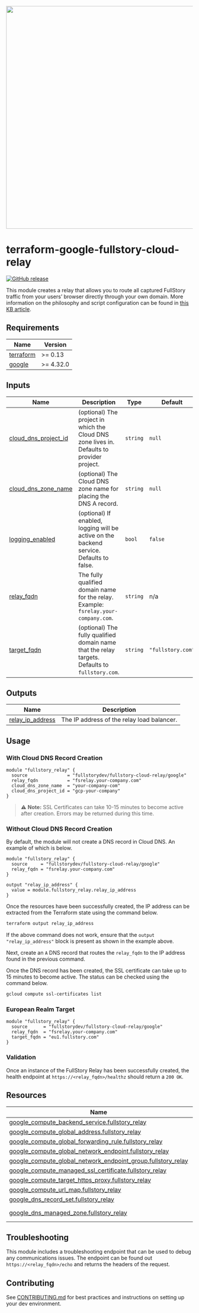 <a href="https://fullstory.com"><img src="https://d36ubspakw5kl4.cloudfront.net/fullstory.png" width="600"></a>

# terraform-google-fullstory-cloud-relay

[![GitHub release](https://img.shields.io/github/release/fullstorydev/terraform-google-fullstory-cloud-relay.svg)](https://github.com/fullstorydev/terraform-google-fullstory-cloud-relay/releases/)


This module creates a relay that allows you to route all captured FullStory traffic
from your users’ browser directly through your own domain. More information on the philosophy and 
script configuration can be found in [this KB article](https://help.fullstory.com/hc/en-us/articles/360046112593-How-to-send-captured-traffic-to-your-First-Party-Domain-using-FullStory-Relay).

<!-- BEGIN_TF_DOCS -->
## Requirements

| Name | Version |
|------|---------|
| <a name="requirement_terraform"></a> [terraform](#requirement\_terraform) | >= 0.13 |
| <a name="requirement_google"></a> [google](#requirement\_google) | >= 4.32.0 |

## Inputs

| Name | Description | Type | Default | Required |
|------|-------------|------|---------|:--------:|
| <a name="input_cloud_dns_project_id"></a> [cloud\_dns\_project\_id](#input\_cloud\_dns\_project\_id) | (optional) The project in which the Cloud DNS zone lives in. Defaults to provider project. | `string` | `null` | no |
| <a name="input_cloud_dns_zone_name"></a> [cloud\_dns\_zone\_name](#input\_cloud\_dns\_zone\_name) | (optional) The Cloud DNS zone name for placing the DNS A record. | `string` | `null` | no |
| <a name="input_logging_enabled"></a> [logging\_enabled](#input\_logging\_enabled) | (optional) If enabled, logging will be active on the backend service. Defaults to false. | `bool` | `false` | no |
| <a name="input_relay_fqdn"></a> [relay\_fqdn](#input\_relay\_fqdn) | The fully qualified domain name for the relay. Example: `fsrelay.your-company.com`. | `string` | n/a | yes |
| <a name="input_target_fqdn"></a> [target\_fqdn](#input\_target\_fqdn) | (optional) The fully qualified domain name that the relay targets. Defaults to `fullstory.com`. | `string` | `"fullstory.com"` | no |

## Outputs

| Name | Description |
|------|-------------|
| <a name="output_relay_ip_address"></a> [relay\_ip\_address](#output\_relay\_ip\_address) | The IP address of the relay load balancer. |

## Usage

### With Cloud DNS Record Creation

```hcl
module "fullstory_relay" {
  source               = "fullstorydev/fullstory-cloud-relay/google"
  relay_fqdn           = "fsrelay.your-company.com"
  cloud_dns_zone_name  = "your-company-com"
  cloud_dns_project_id = "gcp-your-company"
}
```

> :warning: **Note:** SSL Certificates can take 10-15 minutes to become active after creation. Errors may be returned during this time.

### Without Cloud DNS Record Creation

By default, the module will not create a DNS record in Cloud DNS. An example of which is below.

```hcl
module "fullstory_relay" {
  source     = "fullstorydev/fullstory-cloud-relay/google"
  relay_fqdn = "fsrelay.your-company.com"
}

output "relay_ip_address" {
  value = module.fullstory_relay.relay_ip_address
}
```

Once the resources have been successfully created, the IP address can be extracted from the Terraform state using the command below.

```bash
terraform output relay_ip_address
```

If the above command does not work, ensure that the `output "relay_ip_address"` block is present as shown in the example above.

Next, create an `A` DNS record that routes the `relay_fqdn` to the IP address found in the previous command.

Once the DNS record has been created, the SSL certificate can take up to 15 minutes to become active. The status can be checked using the command below.

```bash
gcloud compute ssl-certificates list
```

### European Realm Target

```hcl
module "fullstory_relay" {
  source      = "fullstorydev/fullstory-cloud-relay/google"
  relay_fqdn  = "fsrelay.your-company.com"
  target_fqdn = "eu1.fullstory.com"
}
```

### Validation
Once an instance of the FullStory Relay has been successfully created, the health endpoint at `https://<relay_fqdn>/healthz` should return a `200 OK`.

## Resources

| Name | Type |
|------|------|
| [google_compute_backend_service.fullstory_relay](https://registry.terraform.io/providers/hashicorp/google/latest/docs/resources/compute_backend_service) | resource |
| [google_compute_global_address.fullstory_relay](https://registry.terraform.io/providers/hashicorp/google/latest/docs/resources/compute_global_address) | resource |
| [google_compute_global_forwarding_rule.fullstory_relay](https://registry.terraform.io/providers/hashicorp/google/latest/docs/resources/compute_global_forwarding_rule) | resource |
| [google_compute_global_network_endpoint.fullstory_relay](https://registry.terraform.io/providers/hashicorp/google/latest/docs/resources/compute_global_network_endpoint) | resource |
| [google_compute_global_network_endpoint_group.fullstory_relay](https://registry.terraform.io/providers/hashicorp/google/latest/docs/resources/compute_global_network_endpoint_group) | resource |
| [google_compute_managed_ssl_certificate.fullstory_relay](https://registry.terraform.io/providers/hashicorp/google/latest/docs/resources/compute_managed_ssl_certificate) | resource |
| [google_compute_target_https_proxy.fullstory_relay](https://registry.terraform.io/providers/hashicorp/google/latest/docs/resources/compute_target_https_proxy) | resource |
| [google_compute_url_map.fullstory_relay](https://registry.terraform.io/providers/hashicorp/google/latest/docs/resources/compute_url_map) | resource |
| [google_dns_record_set.fullstory_relay](https://registry.terraform.io/providers/hashicorp/google/latest/docs/resources/dns_record_set) | resource |
| [google_dns_managed_zone.fullstory_relay](https://registry.terraform.io/providers/hashicorp/google/latest/docs/data-sources/dns_managed_zone) | data source |
<!-- END_TF_DOCS -->

## Troubleshooting

This module includes a troubleshooting endpoint that can be used to debug any communications issues. The endpoint can be found out `https://<relay_fqdn>/echo` and returns the headers of the request.

## Contributing
See [CONTRIBUTING.md](https://github.com/fullstorydev/terraform-google-fullstory-cloud-relay/blob/main/.github/CONTRIBUTING.md) for best practices and instructions on setting up your dev environment.
